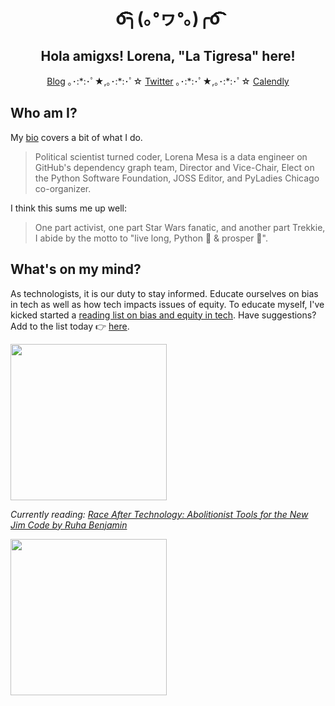 <h1 align="center">o͡͡͡͡͡͡͡͡͡͡͡͡͡͡╮(｡ᐤヮᐤ｡)╭o͡͡͡͡͡͡͡͡͡͡͡͡͡͡ </h1>
<h2 align="center">Hola amigxs! Lorena, "La Tigresa" here!</h2>

<p align="center">
  <a href="https://lorenamesa.com">Blog</a> ｡･:*:･ﾟ★,｡･:*:･ﾟ☆
  <a href="https://twitter.com/loooorenanicole">Twitter</a> ｡･:*:･ﾟ★,｡･:*:･ﾟ☆
  <a href="https://calendly.com/lorenamesa/25-min-chat">Calendly</a>
</p>

## Who am I?

My <a href="lorenamesa.com/about">bio</a> covers a bit of what I do.

> Political scientist turned coder, Lorena Mesa is a data engineer on GitHub's dependency graph team, Director and Vice-Chair, Elect on the Python Software Foundation, JOSS Editor, and PyLadies Chicago co-organizer. 

I think this sums me up well:

> One part activist, one part Star Wars fanatic, and another part Trekkie, I abide by the motto to "live long, Python :snake: & prosper :vulcan_salute:".

## What's on my mind?

As technologists, it is our duty to stay informed. Educate ourselves on bias in tech as well as how tech impacts issues of equity. To educate myself, I've kicked started a [reading list on bias and equity in tech](http://biasin.tech). Have suggestions? Add to the list today :point_right: [here](https://github.com/lorenanicole/tech-equity-reading/).

<div style="display: center"><img src="http://biasin.tech/img/logo.png" data-canonical-src="http://biasin.tech/img/logo.png" width="250" style="display: block"/></div>

*Currently reading: [Race After Technology: Abolitionist Tools for the New Jim Code by Ruha Benjamin](https://www.goodreads.com/book/show/42527493-race-after-technology)*

<div style="display: center"><img src="http://biasin.tech/img/race-after-technology.png" data-canonical-src="http://biasin.tech/img/race-after-technology.png" width="250" style="display: block"/></div>
